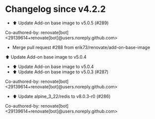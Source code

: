 # Changelog since v4.2.2
- ⬆️ Update Add-on base image to v5.0.5 (#289)

Co-authored-by: renovate[bot] <29139614+renovate[bot]@users.noreply.github.com> 
- Merge pull request #288 from erik73/renovate/add-on-base-image

⬆️ Update Add-on base image to v5.0.4 
- ⬆️ Update Add-on base image to v5.0.4 
- ⬆️ Update Add-on base image to v5.0.3 (#287)

Co-authored-by: renovate[bot] <29139614+renovate[bot]@users.noreply.github.com> 
- ⬆️ Update alpine_3_22/redis to v8.0.3-r0 (#286)

Co-authored-by: renovate[bot] <29139614+renovate[bot]@users.noreply.github.com> 
